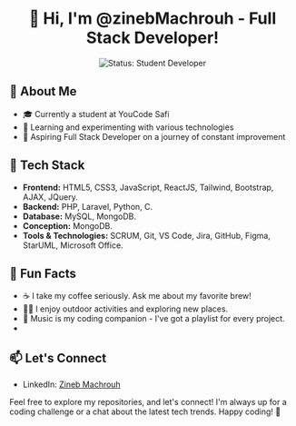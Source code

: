 <h1 align="center">👋 Hi, I'm @zinebMachrouh - Full Stack Developer!</h1>

<p align="center">
  <img src="https://img.shields.io/badge/Status-Student%20Developer-blue?style=flat-square" alt="Status: Student Developer">
</p>

## 🚀 About Me

- 🎓 Currently a student at YouCode Safi
- 🌱 Learning and experimenting with various technologies
- 🚀 Aspiring Full Stack Developer on a journey of constant improvement

## 🔧 Tech Stack

- **Frontend:** HTML5, CSS3, JavaScript, ReactJS, Tailwind, Bootstrap, AJAX, JQuery.
- **Backend:** PHP, Laravel, Python, C.
- **Database:** MySQL, MongoDB.
- **Conception:**  MongoDB.
- **Tools & Technologies:** SCRUM, Git, VS Code, Jira, GitHub, Figma, StarUML, Microsoft Office.

## 🌟 Fun Facts

- ☕ I take my coffee seriously. Ask me about my favorite brew!
- 🚴‍♂️ I enjoy outdoor activities and exploring new places.
- 🎸 Music is my coding companion - I've got a playlist for every project.
- 
## 📫 Let's Connect

- LinkedIn: [Zineb Machrouh](www.linkedin.com/in/zinebmachrouh)


Feel free to explore my repositories, and let's connect! I'm always up for a coding challenge or a chat about the latest tech trends. Happy coding! 🚀
